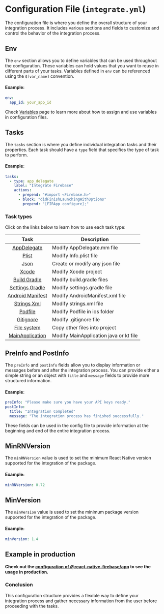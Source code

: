 Configuration File (`integrate.yml`)
==================

The configuration file is where you define the overall structure of your integration process. It includes various sections and fields to customize and control the behavior of the integration process.

Env
---

The `env` section allows you to define variables that can be used throughout the configuration. These variables can hold values that you want to reuse in different parts of your tasks. Variables defined in `env` can be referenced using the `$[var_name]` convention.

#### Example:

```yaml
env:
  app_id: your_app_id
```
Check [Variables](VARIABLES.md) page to learn more about how to assign and use variables in configuration files.

Tasks
-----

The `tasks` section is where you define individual integration tasks and their properties. Each task should have a `type` field that specifies the type of task to perform.

#### Example:

```yaml
tasks:
  - type: app_delegate
    label: "Integrate Firebase"
    actions:
      - prepend: "#import <Firebase.h>"
      - block: "didFinishLaunchingWithOptions"
        prepend: "[FIRApp configure];"
```
### Task types

Click on the links below to learn how to use each task type:

|                  Task                   | Description                            |
|:---------------------------------------:|----------------------------------------|
|     [AppDelegate](APP_DELEGATE.md)      | Modify AppDelegate.mm file             |
|            [Plist](PLIST.md)            | Modify Info.plist file                 |
|             [Json](JSON.md)             | Create or modify any json file         |
|            [Xcode](XCODE.md)            | Modify Xcode project                   |
|     [Build Gradle](BUILD_GRADLE.md)     | Modify build.gradle files              |
|  [Settings Gradle](SETTINGS_GRADLE.md)  | Modify settings.gradle file            |
| [Android Manifest](ANDROID_MANIFEST.md) | Modify AndroidManifest.xml file        |
|      [Strings Xml](STRINGS_XML.md)      | Modify strings.xml file                |
|          [Podfile](PODFILE.md)          | Modify Podfile in ios folder           |
|        [Gitignore](GITIGNORE.md)        | Modify .gitignore file                 |
|          [File system](FS.md)           | Copy other files into project          |
| [MainApplication](MAIN_APPLICATION.md)  | Modify MainApplication java or kt file |

PreInfo and PostInfo
--------------------

The `preInfo` and `postInfo` fields allow you to display information or messages before and after the integration process. You can provide either a simple string or an object with `title` and `message` fields to provide more structured information.

#### Example:

```yaml
preInfo: "Please make sure you have your API keys ready."
postInfo:
  title: "Integration Completed"
  message: "The integration process has finished successfully."
```

These fields can be used in the config file to provide information at the beginning and end of the entire integration process.

MinRNVersion
---

The `minRNVersion` value is used to set the minimum React Native version supported for the integration of the package.

#### Example:

```yaml
minRNVersion: 0.72
```

MinVersion
---

The `minVersion` value is used to set the minimum package version supported for the integration of the package.

#### Example:

```yaml
minVersion: 1.4
```

Example in production
---------------------

#### Check out the [configuration of @react-native-firebase/app](https://github.com/react-native-integrate/configs/blob/main/packages/1/a/b/%40react-native-firebase/app/integrate.yml)  to see the usage in production.

### Conclusion

This configuration structure provides a flexible way to define your integration process and gather necessary information from the user before proceeding with the tasks.
